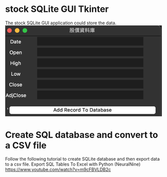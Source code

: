 # stock SQLite GUI Tkinter 
The stock SQLite GUI application could store the data.
![image](./stock_db.png)

# Create SQL database and convert to a CSV file
Follow the following tutorial to create SQLite database and then export data to a csv file.
Export SQL Tables To Excel with Python (NeuralNine) 
https://www.youtube.com/watch?v=m9cFBVLDB2c 
